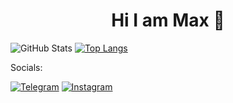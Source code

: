 <h1 align='center'>Hi I am Max 👋</h1>

![GitHub Stats](https://github-readme-stats.vercel.app/api?username=MaximGudkov&theme=synthwave)
[![Top Langs](https://github-readme-stats.vercel.app/api/top-langs/?username=MaximGudkov&layout=compact)](https://github.com/anuraghazra/github-readme-stats)

Socials:

[![Telegram](https://img.shields.io/badge/-Telegram-090909?style=for-the-badge&logo=telegram&logoColor=27A0D9)](https://t.me/Maksim_gudok)
[![Instagram](https://img.shields.io/badge/-Instagram-090909?style=for-the-badge&logo=instagram&logoColor=B4068E)](https://www.instagram.com/maks__gudok)
